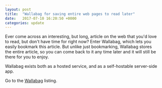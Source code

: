 ```yaml
---
layout: post
title:  "Wallabag for saving entire web pages to read later"
date:   2017-07-10 16:20:50 +0000
categories: update
---
```


Ever come across an interesting, but long, article on the web that you'd
love to read, but don't have time for right now? Enter Wallabag, which
lets you easily bookmark this article. But unlike just bookmarking, Wallabag
stores the entire article, so you can come back to it any time later and it
will still be there for you to enjoy.

Wallabag exists both as a hosted service, and as a self-hostable server-side
app.

Go to the <a href="/products/#Wallabag">Wallabag</a> listing.
